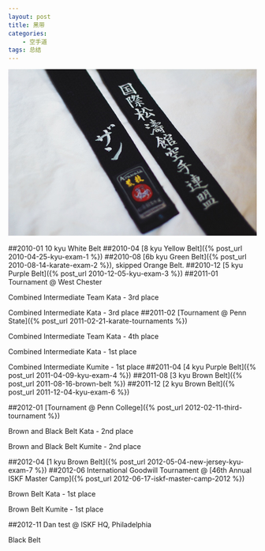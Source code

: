 ```yaml
--- 
layout: post
title: 黑带
categories:
    - 空手道
tags: 总结
---
```

![](/images/black-belt.png)

##2010-01
10 kyu White Belt
##2010-04
[8 kyu Yellow Belt]({% post_url 2010-04-25-kyu-exam-1 %})
##2010-08
[6b kyu Green Belt]({% post_url 2010-08-14-karate-exam-2 %}), skipped Orange Belt.
##2010-12
[5 kyu Purple Belt]({% post_url 2010-12-05-kyu-exam-3 %})
##2011-01
Tournament @ West Chester

Combined Intermediate Team Kata - 3rd place

Combined Intermediate Kata - 3rd place
##2011-02
[Tournament @ Penn State]({% post_url 2011-02-21-karate-tournaments %})

Combined Intermediate Team Kata - 4th place

Combined Intermediate Kata - 1st place

Combined Intermediate Kumite - 1st place
##2011-04
[4 kyu Purple Belt]({% post_url 2011-04-09-kyu-exam-4 %})
##2011-08
[3 kyu Brown Belt]({% post_url 2011-08-16-brown-belt %})
##2011-12
[2 kyu Brown Belt]({% post_url 2011-12-04-kyu-exam-6 %})

##2012-01
[Tournament @ Penn College]({% post_url 2012-02-11-third-tournament %})

Brown and Black Belt Kata - 2nd place

Brown and Black Belt Kumite - 2nd place

##2012-04
[1 kyu Brown Belt]({% post_url 2012-05-04-new-jersey-kyu-exam-7 %})
##2012-06
International Goodwill Tournament @ [46th Annual ISKF Master Camp]({% post_url 2012-06-17-iskf-master-camp-2012 %})

Brown Belt Kata - 1st place

Brown Belt Kumite - 1st place

##2012-11
Dan test @ ISKF HQ, Philadelphia

Black Belt
